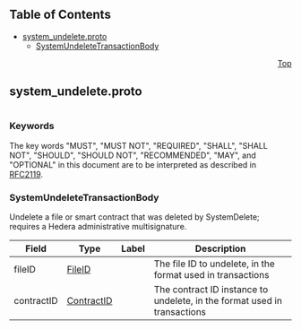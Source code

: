 ## Table of Contents

- [system_undelete.proto](#system_undelete-proto)
    - [SystemUndeleteTransactionBody](#proto-SystemUndeleteTransactionBody)
  



<a name="system_undelete-proto"></a>
<p align="right"><a href="#top">Top</a></p>

## system_undelete.proto
#

### Keywords
The key words "MUST", "MUST NOT", "REQUIRED", "SHALL", "SHALL NOT",
"SHOULD", "SHOULD NOT", "RECOMMENDED", "MAY", and "OPTIONAL" in this
document are to be interpreted as described in [RFC2119](https://www.ietf.org/rfc/rfc2119).


<a name="proto-SystemUndeleteTransactionBody"></a>

### SystemUndeleteTransactionBody
Undelete a file or smart contract that was deleted by SystemDelete; requires a Hedera
administrative multisignature.


| Field | Type | Label | Description |
| ----- | ---- | ----- | ----------- |
| fileID | [FileID](#proto-FileID) |  | The file ID to undelete, in the format used in transactions |
| contractID | [ContractID](#proto-ContractID) |  | The contract ID instance to undelete, in the format used in transactions |





 <!-- end messages -->

 <!-- end enums -->

 <!-- end HasExtensions -->

 <!-- end services -->



